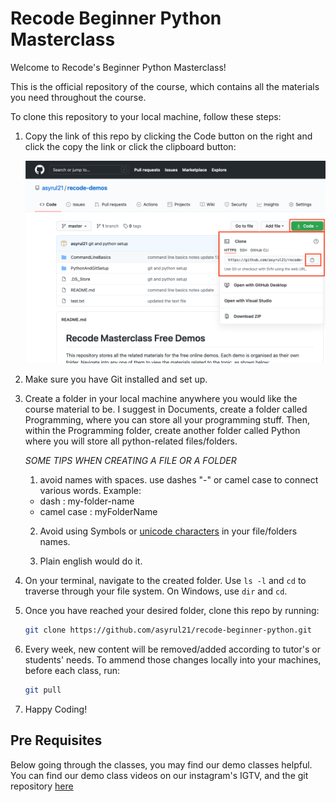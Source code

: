 # Recode Beginner Python Masterclass

Welcome to Recode's Beginner Python Masterclass!

This is the official repository of the course, which contains all the materials you need throughout the course.

To clone this repository to your local machine, follow these steps:

1. Copy the link of this repo by clicking the Code button on the right and click the copy the link or click the clipboard button:

   ![git clone recode](images/git-clone-recode.png)

2. Make sure you have Git installed and set up.

3. Create a folder in your local machine anywhere you would like the course material to be. I suggest in Documents, create a folder called Programming, where you can store all your programming stuff. Then, within the Programming folder, create another folder called Python where you will store all python-related files/folders.

   _SOME TIPS WHEN CREATING A FILE OR A FOLDER_

   1. avoid names with spaces. use dashes "-" or camel case to connect various words. Example:

   - dash : my-folder-name
   - camel case : myFolderName

   2. Avoid using Symbols or [unicode characters](https://www.compart.com/en/unicode/category/So) in your file/folders names.

   3. Plain english would do it.

4. On your terminal, navigate to the created folder. Use `ls -l` and `cd` to traverse through your file system. On Windows, use `dir` and `cd`.

5. Once you have reached your desired folder, clone this repo by running:

   ```bash
   git clone https://github.com/asyrul21/recode-beginner-python.git
   ```

6. Every week, new content will be removed/added according to tutor's or students' needs. To ammend those changes locally into your machines, before each class, run:

   ```bash
   git pull
   ```

7. Happy Coding!

## Pre Requisites

Below going through the classes, you may find our demo classes helpful. You can find our demo class videos on our instagram's IGTV, and the git repository [here](https://github.com/asyrul21/recode-demos.git)
